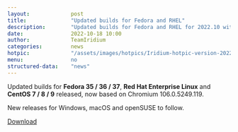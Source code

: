 ```yaml
---
layout: 			post
title:  			"Updated builds for Fedora and RHEL"
description: 		"Updated builds for Fedora and RHEL for 2022.10 with various improvements released. New builds for Windows, macOS and openSUSE to follow."
date:	 			2022-10-18 10:00
author:				TeamIridium
categories:			news
hotpic:				"/assets/images/hotpics/Iridium-hotpic-version-2022-10-update-fedora-rhel.png"
menu: 				no
structured-data:	"news"
---
```

Updated builds for **Fedora 35 / 36 / 37**, **Red Hat Enterprise Linux** and **CentOS 7 / 8 / 9** released, now based on Chromium 106.0.5249.119.

New releases for Windows, macOS and openSUSE to follow.

<a href="/downloads/" class="button download" title="download Iridium Browser">Download</a>